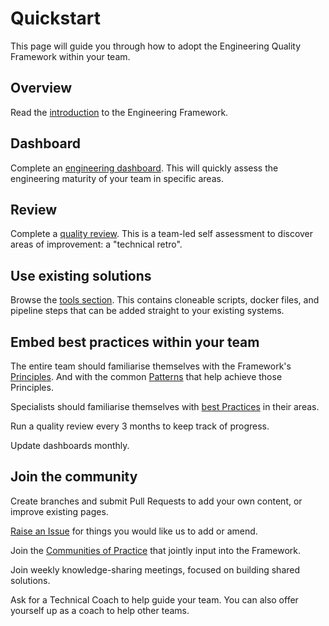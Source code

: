 # Quickstart

This page will guide you through how to adopt the Engineering Quality Framework within your team.

## Overview

Read the [introduction](README.md) to the Engineering Framework.

## Dashboard

Complete an [engineering dashboard](insights/metrics.md).
This will quickly assess the engineering maturity of your team in specific areas.

## Review

Complete a [quality review](insights/review.md).
This is a team-led self assessment to discover areas of improvement: a "technical retro".

## Use existing solutions

Browse the [tools section](tools).
This contains cloneable scripts, docker files, and pipeline steps that can be added straight to your existing systems.

## Embed best practices within your team

The entire team should familiarise themselves with the Framework's [Principles](principles.md).
And with the common [Patterns](patterns) that help achieve those Principles.

Specialists should familiarise themselves with [best Practices](practices) in their areas.

Run a quality review every 3 months to keep track of progress.

Update dashboards monthly.

## Join the community

Create branches and submit Pull Requests to add your own content, or improve existing pages.

[Raise an Issue](issues/new) for things you would like us to add or amend.

Join the [Communities of Practice](communities/communities-of-practice.md) that jointly input into the Framework.

Join weekly knowledge-sharing meetings, focused on building shared solutions.

Ask for a Technical Coach to help guide your team. You can also offer yourself up as a coach to help other teams.
